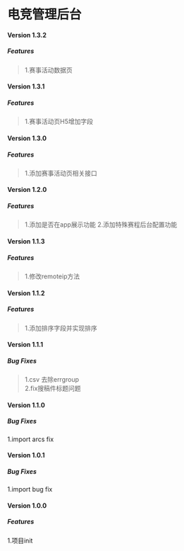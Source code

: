# 电竞管理后台

#### Version 1.3.2
##### Features
> 1.赛事活动数据页

#### Version 1.3.1
##### Features
> 1.赛事活动页H5增加字段

#### Version 1.3.0
##### Features
> 1.添加赛事活动页相关接口

#### Version 1.2.0
##### Features
> 1.添加是否在app展示功能
> 2.添加特殊赛程后台配置功能

#### Version 1.1.3
##### Features
> 1.修改remoteip方法

#### Version 1.1.2
##### Features
> 1.添加排序字段并实现排序

#### Version 1.1.1
##### Bug Fixes
>1.csv 去除errgroup  
>2.fix搜稿件标题问题

#### Version 1.1.0
##### Bug Fixes
1.import arcs fix

#### Version 1.0.1
##### Bug Fixes
1.import bug fix

#### Version 1.0.0
##### Features
1.项目init
